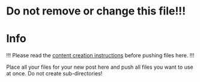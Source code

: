 # Do not remove or change this file!!!
# Info
!!! Please read the [content creation instructions](../readme.md) before pushing files here. !!!

Place all your files for your new post here and push all files you want to use at once.
Do not create sub-directories!
